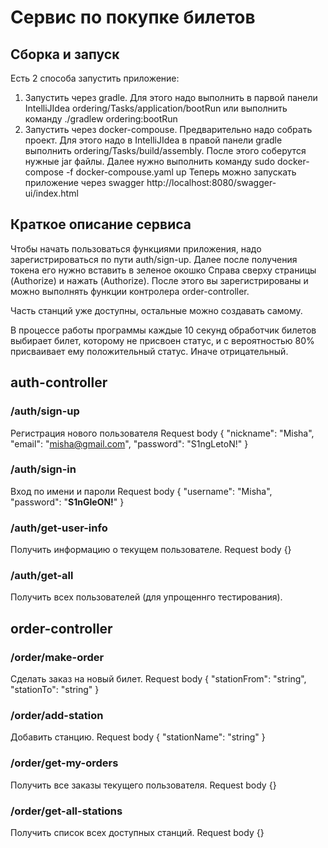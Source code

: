 # Сервис по покупке билетов

## Сборка и запуск

Есть 2 способа запустить приложение:

1. Запустить через gradle. Для этого надо выполнить в парвой панели IntelliJIdea ordering/Tasks/application/bootRun или выполнить команду ./gradlew ordering:bootRun
2. Запустить через docker-compouse. Предварительно надо собрать проект. Для этого надо в IntelliJIdea в правой панели gradle выполнить ordering/Tasks/build/assembly.
После этого соберутся нужные jar файлы. 
Далее нужно выполнить команду sudo docker-compose -f docker-compouse.yaml up
Теперь можно запускать приложение через swagger http://localhost:8080/swagger-ui/index.html

## Краткое описание сервиса

Чтобы начать пользоваться функциями приложения, надо зарегистрироваться по пути auth/sign-up. Далее после получения токена его нужно вставить в зеленое окошко
Справа сверху страницы (Authorize) и нажать (Authorize). После этого вы зарегистрированы и можно выполнять функции контролера order-controller. 

Часть станций уже доступны, остальные можно создавать самому.

В процессе работы программы каждые 10 секунд обработчик билетов выбирает билет, которому не присвоен статус, и с вероятностью 80% присваивает ему положительный статус.
Иначе отрицательный.

## auth-controller

### /auth/sign-up
Регистрация нового пользователя
Request body
{
  "nickname": "Misha",
  "email": "misha@gmail.com",
  "password": "S1ngLetoN!"
}

### /auth/sign-in
Вход по имени и пароли
Request body
{
  "username": "Misha",
  "password": "**S1nGleON!**"
}

### /auth/get-user-info
Получить информацию о текущем пользователе.
Request body
{}

### /auth/get-all
Получить всех пользователей (для упрощеннго тестирования).

## order-controller

### /order/make-order
Сделать заказ на новый билет.
Request body
{
  "stationFrom": "string",
  "stationTo": "string"
}

### /order/add-station
Добавить станцию.
Request body
{
  "stationName": "string"
}

### /order/get-my-orders
Получить все заказы текущего пользователя.
Request body
{}

### /order/get-all-stations
Получить список всех доступных станций.
Request body
{}
